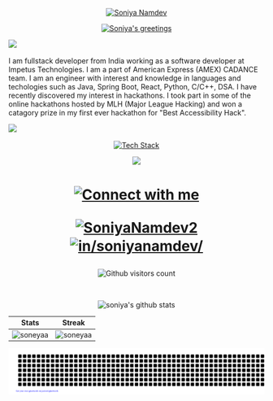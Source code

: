 <!-- HEADING -->
<div align="center">
  <p>
    <a href="https://github.com/soneyaa">
      <img src="https://readme-typing-svg.demolab.com?font=Fira+Code&size=22&duration=1&pause=1000&center=true&vCenter=true&repeat=false&random=false&width=510&height=25&lines=Soniya+Namdev" alt="Soniya Namdev"/> 
    </a>
  </p>
  
  <p>
    <a href="https://github.com/soneyaa">
      <img src="https://readme-typing-svg.demolab.com?font=Fira+Code&size=22&pause=1000&center=true&vCenter=true&random=false&width=510&height=30&lines=Hello+there!;I'm+a+full-stack+developer+from+India;Java+enthusiast;Cloud+maniac;Always+learning+new+things;Nice+to+meet+you!+Happy+coding!+🚀" alt="Soniya's greetings"/>
    </a>
  </p>
</div>

<!-- LINE 1 -->
<img src="https://user-images.githubusercontent.com/73097560/115834477-dbab4500-a447-11eb-908a-139a6edaec5c.gif">

<!-- ABOUT ME -->
I am fullstack developer from India working as a software developer at Impetus Technologies. I am a part of American Express (AMEX) CADANCE team. I am an engineer with interest and knowledge in languages and techologies such as Java, Spring Boot, React, Python, C/C++, DSA. I have recently discovered my interest in hackathons. I took part in some of the online hackathons hosted by MLH (Major League Hacking) and won a catagory prize in my first ever hackathon for "Best Accessibility Hack".

<!-- LINE 2 -->
<img src="https://user-images.githubusercontent.com/73097560/115834477-dbab4500-a447-11eb-908a-139a6edaec5c.gif">

<!-- TECH STACK -->
<div align="center">
  <p>
    <a href="https://github.com/soneyaa">
      <img src="https://readme-typing-svg.demolab.com?font=Fira+Code&size=16&duration=1&pause=1000&center=true&vCenter=true&repeat=false&random=false&width=510&height=25&color=FFFFFF&lines=Languages+and+Tools" alt="Tech Stack"/> 
    </a>
  </p>

<div align="center">
  <a href="https://skillicons.dev">
    <img src="https://skillicons.dev/icons?i=java,react,js,angular,py,c,cpp,docker,mysql,mongodb,express,bootstrap,html,css,anaconda,vscode,idea,vercel,postman,github,git&perline=50&theme=dark" />
	</a>
</div>

<!-- CONNECT -->
<h1>
 <div align="center">
  <p>
    <a href="https://github.com/soneyaa">
      <img src="https://readme-typing-svg.demolab.com?font=Fira+Code&size=18&duration=1&pause=1000&center=true&vCenter=true&repeat=false&random=false&width=510&height=25&color=FFFFFF&lines=Connect+with+me" alt="Connect with me"/> 
    </a>
  </p>

  <p align="center">
   <a href="https://twitter.com/SoniyaNamdev2" target="blank">
    <img align="center" src="https://skillicons.dev/icons?i=twitter" alt="SoniyaNamdev2" height="30" width="40" />
   </a>
   <a href="https://www.linkedin.com/in/soniyanamdev/" target="blank">
    <img align="center" src="https://skillicons.dev/icons?i=linkedin" alt="in/soniyanamdev/" height="30" width="40" />
   </a>
  </p>
 </div> 
</h1>

<!-- VISITORS COUNT -->
<p align="center"> 
  <img src="https://komarev.com/ghpvc/?username=soneyaa&label=Visitors&color=09476f&style=for-the-badge" alt="Github visitors count" /> 
</p>

<!-- GITHUB STATS -->
<br/>
<p align="center">
 <img src="https://github-readme-stats.vercel.app/api/top-langs?username=soneyaa&title_color=56A076&icon_color=CC5160&text_color=8FD8C6&bg_color=00000000&show_icons=true&locale=en&layout=compact" alt="soniya's github stats" />
</p>

<!-- STATS TABLE -->
| Stats | Streak |
| :---: | :---: |
| <img src="https://github-readme-stats.vercel.app/api?username=soneyaa&title_color=56A076&icon_color=56A076&text_color=8FD8C6&bg_color=00000000&show_icons=true&locale=en&layout=compact" alt="soneyaa" /> | <img src="https://github-readme-streak-stats.herokuapp.com/?user=soneyaa&stroke=56A076&ring=56A076&fire=8FD8C6&currStreakNum=56A076&currStreakLabel=56A076&sideNums=56A076&sideLabels=56A076&dates=8FD8C6&bg_color=00000000&show_icons=true&locale=en&layout=compact&theme=transparent" alt="soneyaa" /> |

<!-- CONTRIBUTION GRAPH ARTWORK -->
[![Soniya Namdev's gitartwork](gitartwork.svg)](https://github.com/soneyaa)
